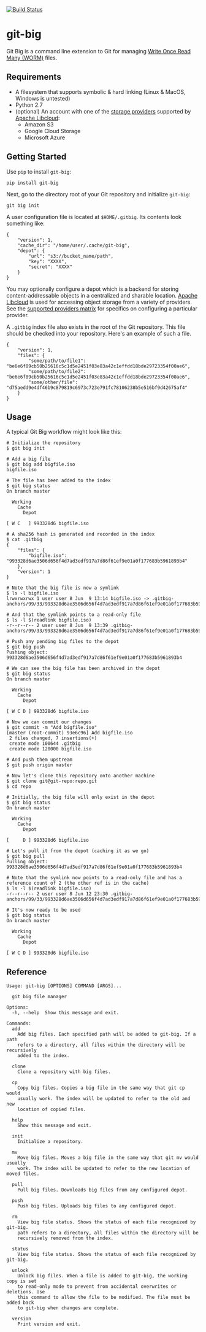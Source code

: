 [![Build Status](https://travis-ci.org/vertexai/git-big.svg?branch=master)]()
# git-big

Git Big is a command line extension to Git for managing
[Write Once Read Many (WORM)](https://en.wikipedia.org/wiki/Write_once_read_many) files.

## Requirements

* A filesystem that supports symbolic & hard linking (Linux & MacOS, Windows is untested)
* Python 2.7
* (optional) An account with one of the 
  [storage providers](https://libcloud.readthedocs.io/en/latest/storage/supported_providers.html)
  supported by [Apache Libcloud](https://libcloud.apache.org/):
  * Amazon S3
  * Google Cloud Storage
  * Microsoft Azure

## Getting Started

Use `pip` to install `git-big`:

```
pip install git-big
```

Next, go to the directory root of your Git repository and initialize `git-big`:

```
git big init
```

A user configuration file is located at `$HOME/.gitbig`.
Its contents look something like:

```
{
    "version": 1,
    "cache_dir": "/home/user/.cache/git-big",
    "depot": {
        "url": "s3://bucket_name/path",
        "key": "XXXX",
        "secret": "XXXX"
    }
}
```

You may optionally configure a depot which is a backend for storing
content-addressable objects in a centralized and sharable location.
[Apache Libcloud](https://libcloud.apache.org/) is used for accessing
object storage from a variety of providers.
See the
[supported providers matrix](https://libcloud.readthedocs.io/en/latest/storage/supported_providers.html)
for specifics on configuring a particular provider.

A `.gitbig` index file also exists in the root of the Git repository.
This file should be checked into your repository.
Here's an example of such a file.

```
{
    "version": 1,
    "files": {
        "some/path/to/file1": "be6e6f89cb50b25616c5c1d5e2451f03e83a42c1effdd18bde29723354f00ae6",
        "some/path/to/file2": "be6e6f89cb50b25616c5c1d5e2451f03e83a42c1effdd18bde29723354f00ae6",
        "some/other/file": "d75aedd9e4df46b9c879819c6973c723e791fc78106238b5e516bf9d42675af4"
    }
}
```

## Usage

A typical Git Big workflow might look like this:

```
# Initialize the repository
$ git big init

# Add a big file
$ git big add bigfile.iso
bigfile.iso

# The file has been added to the index
$ git big status
On branch master

  Working
    Cache
      Depot

[ W C   ] 993328d6 bigfile.iso

# A sha256 hash is generated and recorded in the index
$ cat .gitbig
{
    "files": {
        "bigfile.iso": "993328d6ae3506d656f4d7ad3edf917a7d86f61ef9e01a0f177683b5961893b4"
    }, 
    "version": 1
}

# Note that the big file is now a symlink
$ ls -l bigfile.iso
lrwxrwxrwx 1 user user 8 Jun  9 13:14 bigfile.iso -> .gitbig-anchors/99/33/993328d6ae3506d656f4d7ad3edf917a7d86f61ef9e01a0f177683b5961893b4

# And that the symlink points to a read-only file
$ ls -l $(readlink bigfile.iso)
-r--r--r-- 2 user user 8 Jun  9 13:39 .gitbig-anchors/99/33/993328d6ae3506d656f4d7ad3edf917a7d86f61ef9e01a0f177683b5961893b4

# Push any pending big files to the depot
$ git big push
Pushing object: 993328d6ae3506d656f4d7ad3edf917a7d86f61ef9e01a0f177683b5961893b4

# We can see the big file has been archived in the depot
$ git big status
On branch master

  Working
    Cache
      Depot

[ W C D ] 993328d6 bigfile.iso

# Now we can commit our changes
$ git commit -m "Add bigfile.iso"
[master (root-commit) 93e6c96] Add bigfile.iso
 2 files changed, 7 insertions(+)
 create mode 100644 .gitbig
 create mode 120000 bigfile.iso

# And push them upstream
$ git push origin master

# Now let's clone this repository onto another machine
$ git clone git@git-repo:repo.git
$ cd repo

# Initially, the big file will only exist in the depot
$ git big status
On branch master

  Working
    Cache
      Depot

[     D ] 993328d6 bigfile.iso

# Let's pull it from the depot (caching it as we go)
$ git big pull
Pulling object: 993328d6ae3506d656f4d7ad3edf917a7d86f61ef9e01a0f177683b5961893b4

# Note that the symlink now points to a read-only file and has a reference count of 2 (the other ref is in the cache)
$ ls -l $(readlink bigfile.iso)
-r--r--r-- 2 user user 8 Jun 12 23:30 .gitbig-anchors/99/33/993328d6ae3506d656f4d7ad3edf917a7d86f61ef9e01a0f177683b5961893b4

# It's now ready to be used
$ git big status
On branch master

  Working
    Cache
      Depot

[ W C D ] 993328d6 bigfile.iso
```

## Reference

```
Usage: git-big [OPTIONS] COMMAND [ARGS]...

  git big file manager

Options:
  -h, --help  Show this message and exit.

Commands:
  add
    Add big files. Each specified path will be added to git-big. If a path
    refers to a directory, all files within the directory will be recursively
    added to the index.

  clone
    Clone a repository with big files.

  cp
    Copy big files. Copies a big file in the same way that git cp would
    usually work. The index will be updated to refer to the old and new
    location of copied files.

  help
    Show this message and exit.

  init
    Initialize a repository.

  mv
    Move big files. Moves a big file in the same way that git mv would usually
    work. The index will be updated to refer to the new location of moved files.

  pull
    Pull big files. Downloads big files from any configured depot.

  push
    Push big files. Uploads big files to any configured depot.

  rm
    View big file status. Shows the status of each file recognized by git-big.
    path refers to a directory, all files within the directory will be
    recursively removed from the index.

  status
    View big file status. Shows the status of each file recognized by git-big.

  unlock
    Unlock big files. When a file is added to git-big, the working copy is set
    to read-only mode to prevent from accidental overwrites or deletions. Use
    this command to allow the file to be modified. The file must be added back
    to git-big when changes are complete.

  version
    Print version and exit.
```

